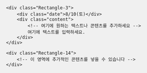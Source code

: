 <!DOCTYPE html>
<html lang="ko">
<head>
    <meta charset="UTF-8">
    <meta name="viewport" content="width=device-width, initial-scale=1.0">
    <style>
        body, html {
            margin: 0;
            padding: 0;
            font-family: Arial, sans-serif;
            background-color: #f0f0f0;
            display: flex;
            flex-direction: column;
            align-items: center;
        }
        .Rectangle-3 {
            width: 1280px;
            height: 600px;
            flex-grow: 0;
            padding: 32px 421px 83px 40px;
            border: solid 1px #000;
            background-color: #fff;
            box-sizing: border-box;
            margin-top: 50px; /* 페이지 상단에서 약간 아래로 위치 */
        }
        .Rectangle-14 {
            width: 1440px;
            height: 250px;
            margin: 50px 0 0; /* 페이지 상단과 간격 추가 */
            background-image: linear-gradient(to right, #1e1e1e, #dadada);
        }
        .content {
            font-size: 18px;
            color: #333;
        }
        .date {
            text-align: right;
            font-size: 14px;
            color: #555;
            margin-bottom: 20px;
        }
    </style>
</head>
<body>

    <div class="Rectangle-3">
        <div class="date">8/10(토)</div>
        <div class="content">
            <!-- 여기에 원하는 텍스트나 콘텐츠를 추가하세요 -->
            여기에 텍스트를 입력하세요.
        </div>
    </div>

    <div class="Rectangle-14">
        <!-- 이 영역에 추가적인 콘텐츠를 넣을 수 있습니다 -->
    </div>

</body>
</html>
